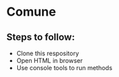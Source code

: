 # Comune

## Steps to follow:
* Clone this respository 
* Open HTML in browser 
* Use console tools to run methods
